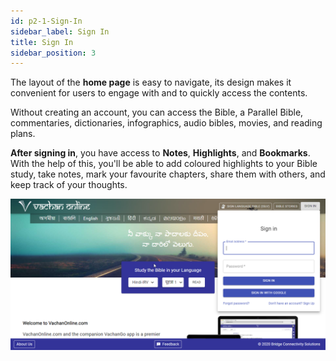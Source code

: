 ```yaml
---
id: p2-1-Sign-In
sidebar_label: Sign In
title: Sign In
sidebar_position: 3
---
```

The layout of the **home page** is easy to navigate, its design makes it convenient for users to engage with and to quickly access the contents.

Without creating an account, you can access the Bible, a Parallel Bible, commentaries, dictionaries, infographics, audio bibles, movies, and reading plans.

**After signing in**, you have access to **Notes**, **Highlights**, and **Bookmarks**. With the help of this, you'll be able to add coloured highlights to your Bible study, take notes, mark your favourite chapters, share them with others, and keep track of your thoughts.

<img src="/Home Page/sign-In.png"  width="1000px" alt="Sign In"/>